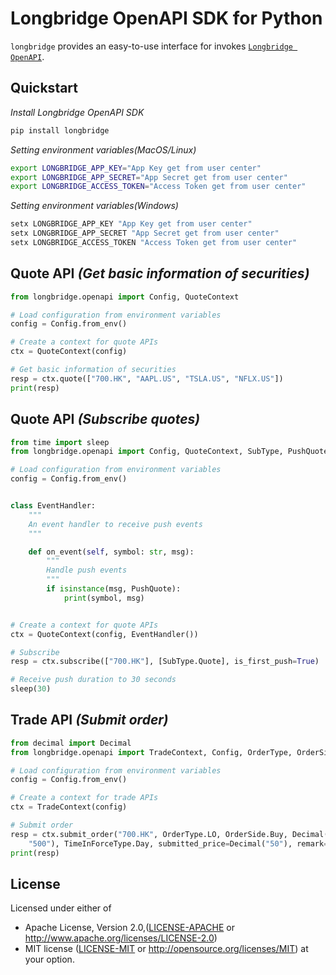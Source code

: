 # Longbridge OpenAPI SDK for Python

`longbridge` provides an easy-to-use interface for invokes [`Longbridge OpenAPI`](https://open.longbridgeapp.com/en/).

## Quickstart

_Install Longbridge OpenAPI SDK_

```bash
pip install longbridge
```

_Setting environment variables(MacOS/Linux)_

```bash
export LONGBRIDGE_APP_KEY="App Key get from user center"
export LONGBRIDGE_APP_SECRET="App Secret get from user center"
export LONGBRIDGE_ACCESS_TOKEN="Access Token get from user center"
```

_Setting environment variables(Windows)_

```powershell
setx LONGBRIDGE_APP_KEY "App Key get from user center"
setx LONGBRIDGE_APP_SECRET "App Secret get from user center"
setx LONGBRIDGE_ACCESS_TOKEN "Access Token get from user center"
```

## Quote API _(Get basic information of securities)_

```python
from longbridge.openapi import Config, QuoteContext

# Load configuration from environment variables
config = Config.from_env()

# Create a context for quote APIs
ctx = QuoteContext(config)

# Get basic information of securities
resp = ctx.quote(["700.HK", "AAPL.US", "TSLA.US", "NFLX.US"])
print(resp)
```

## Quote API _(Subscribe quotes)_

```python
from time import sleep
from longbridge.openapi import Config, QuoteContext, SubType, PushQuote

# Load configuration from environment variables
config = Config.from_env()


class EventHandler:
    """
    An event handler to receive push events
    """

    def on_event(self, symbol: str, msg):
        """
        Handle push events
        """
        if isinstance(msg, PushQuote):
            print(symbol, msg)


# Create a context for quote APIs
ctx = QuoteContext(config, EventHandler())

# Subscribe
resp = ctx.subscribe(["700.HK"], [SubType.Quote], is_first_push=True)

# Receive push duration to 30 seconds
sleep(30)
```

## Trade API _(Submit order)_

```python
from decimal import Decimal
from longbridge.openapi import TradeContext, Config, OrderType, OrderSide, TimeInForceType

# Load configuration from environment variables
config = Config.from_env()

# Create a context for trade APIs
ctx = TradeContext(config)

# Submit order
resp = ctx.submit_order("700.HK", OrderType.LO, OrderSide.Buy, Decimal(
    "500"), TimeInForceType.Day, submitted_price=Decimal("50"), remark="Hello from Python SDK")
print(resp)
```

## License

Licensed under either of

* Apache License, Version 2.0,([LICENSE-APACHE](./LICENSE-APACHE) or http://www.apache.org/licenses/LICENSE-2.0)
* MIT license ([LICENSE-MIT](./LICENSE-MIT) or http://opensource.org/licenses/MIT) at your option.
